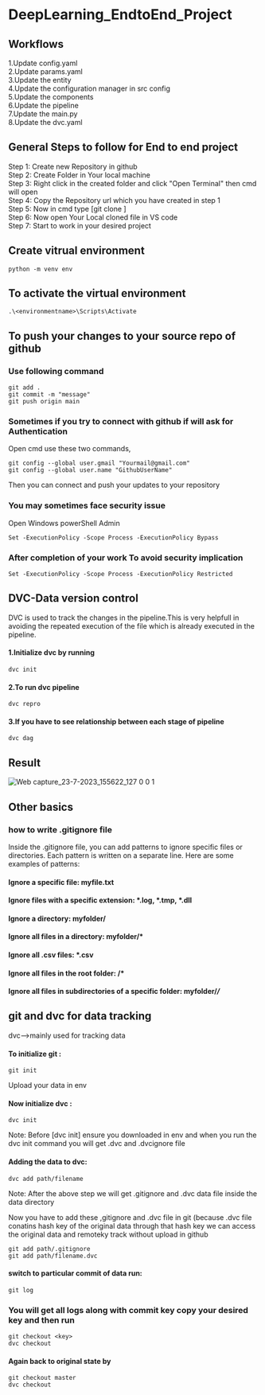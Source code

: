 # DeepLearning_EndtoEnd_Project

## Workflows
1.Update config.yaml <br>
2.Update params.yaml <br>
3.Update the entity <br>
4.Update the configuration manager in src config <br>
5.Update the components <br>
6.Update the pipeline <br>
7.Update the main.py <br>
8.Update the dvc.yaml <br>

## General Steps to follow for End to end project
Step 1: Create new Repository in github <br>
Step 2: Create Folder in Your local machine <br>
Step 3: Right click in the created folder and click "Open Terminal" then cmd will open <br>
Step 4: Copy the Repository url which you have created in step 1 <br>
Step 5: Now in cmd type [git clone <url>] <br>
Step 6: Now open Your Local cloned file in VS code <br>
Step 7: Start to work in your desired project

## Create vitrual environment
```
python -m venv env
```
## To activate the virtual environment
```
.\<environmentname>\Scripts\Activate
```
## To push your changes to your source repo of github 
### Use following command
```
git add . 
git commit -m "message"
git push origin main
```

### Sometimes if you try to connect with  github if will ask for Authentication
Open cmd use these two commands,<br>
```
git config --global user.gmail "Yourmail@gmail.com"
git config --global user.name "GithubUserName"
```

Then you can connect and push your updates to your repository

### You may sometimes face security issue
Open Windows powerShell Admin <br>
```
Set -ExecutionPolicy -Scope Process -ExecutionPolicy Bypass
```

### After completion of your work To avoid security implication
```
Set -ExecutionPolicy -Scope Process -ExecutionPolicy Restricted
```


## DVC-Data version control
DVC is used to track the changes in the pipeline.This is very helpfull in avoiding the repeated execution of the file which is already executed in the pipeline.<br>

#### 1.Initialize dvc by running<br>
```
dvc init
```
#### 2.To run dvc pipeline <br>
```
dvc repro
```
#### 3.If you have to see relationship between each stage of pipeline <br>
```
dvc dag
```
## Result

![Web capture_23-7-2023_155622_127 0 0 1](https://github.com/Naveen3251/DeepLearning_EndtoEnd_Project/assets/114800360/69282157-f296-4512-a556-1a9d45c8ef2f)

## Other basics
### how to write .gitignore file
Inside the .gitignore file, you can add patterns to ignore specific files or directories. Each pattern is written on a separate line. Here are some examples of patterns:<br>

#### Ignore a specific file: myfile.txt<br>
#### Ignore files with a specific extension: *.log, *.tmp, *.dll<br>
#### Ignore a directory: myfolder/<br>
#### Ignore all files in a directory: myfolder/*<br>
#### Ignore all .csv files: *.csv<br>
#### Ignore all files in the root folder: /*<br>
#### Ignore all files in subdirectories of a specific folder: myfolder/*/*<br>

## git and dvc for data tracking
dvc-->mainly used for tracking data
#### To initialize git : 
```
git init
```
Upload your data in env <br>
#### Now initialize dvc :
```
dvc init
```
Note: Before [dvc init] ensure you downloaded in env and when you run the dvc init command you will get .dvc and .dvcignore file<br>

#### Adding the data to dvc:<br>
```
dvc add path/filename
```
Note: After the above step we will get .gitignore and .dvc data file inside the data directory<br>

Now you have to add these ,gitignore and .dvc file in git (because .dvc file conatins hash key of the original data through that hash key we can access the original data and remoteky track without upload in github<br>
```
git add path/.gitignore
git add path/filename.dvc
```

#### switch to particular commit of data run:<br>
```
git log
```
### You will get all logs along with commit key copy your desired key and then run<br>
```
git checkout <key>
dvc checkout
```

#### Again back to original state by
```
git checkout master
dvc checkout
```

